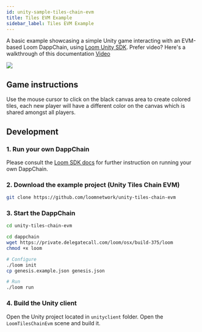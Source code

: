 ```yaml
---
id: unity-sample-tiles-chain-evm
title: Tiles EVM Example
sidebar_label: Tiles EVM Example
---
```

A basic example showcasing a simple Unity game interacting with an EVM-based Loom DappChain, using [Loom Unity SDK](https://github.com/loomnetwork/unity3d-sdk). Prefer video? Here's a walkthrough of this documentation [Video](/developers/img/tiles-evm-walkthrough.mov)

![](https://camo.githubusercontent.com/9d49b0ce78d692e69d1dd571bc8d1aafe5b806a8/68747470733a2f2f647a776f6e73656d72697368372e636c6f756466726f6e742e6e65742f6974656d732f315232363044327030713370304d33693232304a2f53637265656e2532305265636f7264696e67253230323031382d30352d3232253230617425323031302e3233253230414d2e6769663f763d3961353539316139)

## Game instructions

Use the mouse cursor to click on the black canvas area to create colored tiles, each new player will have a different color on the canvas which is shared amongst all players.

## Development

### 1. Run your own DappChain

Please consult the [Loom SDK docs](https://loomx.io/developers/docs/en/prereqs.html) for further instruction on running your own DappChain.

### 2. Download the example project (Unity Tiles Chain EVM)

```bash
git clone https://github.com/loomnetwork/unity-tiles-chain-evm
```

### 3. Start the DappChain

```bash
cd unity-tiles-chain-evm

cd dappchain
wget https://private.delegatecall.com/loom/osx/build-375/loom
chmod +x loom

# Configure
./loom init
cp genesis.example.json genesis.json

# Run
./loom run
```

### 4. Build the Unity client

Open the Unity project located in `unityclient` folder. Open the `LoomTilesChainEvm` scene and build it.